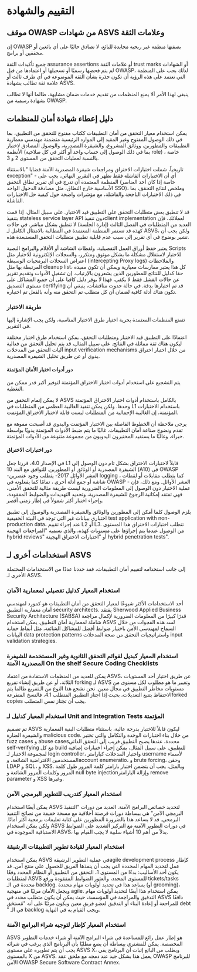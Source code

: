 # التقييم والشهادة

## موقف OWASP من شهادات ASVS وعلامات الثقة

إن OWASP بصفتها منظمة غير ربحية محايدة للبائع، لا تصادق حاليًا على أي بائعين أو محققين أو برامج.

جميع تأكيدات الثقة assurance assertions أو علامات الثقة trust marks أو الشهادات لم يتم فحصها رسميًا أو تسجيلها أو اعتمادها من قبل OWASP، لذلك يجب على المنظمة التي تعتمد على هذه الرؤية أن تكون حذرة بشأن الثقة الموضوعة في أي طرف ثالث أو علامة ثقة تطالب بشهادة ASVS.

ينبغي لهذا الأمر ألا يمنع المنظمات من تقديم خدمات ضمان مشابهة، طالما أنها لا تطالب بشهادة رسمية من OWASP.

## دليل إعطاء شهادة أمان للمنظمات

يمكن استخدام معيار التحقق من أمان التطبيقات ككتاب مفتوح للتحقق من التطبيق، بما في ذلك الوصول المفتوح وغير المقيد إلى الموارد الرئيسية متضمنة مهندسي معمارية التطبيقات والمطورين، ووثائق المشروع، والشيفرة المصدرية، والوصول المصادق لاختبار الأنظمة (بما في ذلك الوصول إلى حساب واحد أو أكثر في كل صلاحية role) ، خاصة بالنسبة لعمليات التحقق من المستوى 2 و 3.

تاريخياً، شملت اختبارات الاختراق ومراجعات شيفرة المصدرية الآمنة قضايا "بالاستثناء exception" - أي أن الاختبارات الفاشلة فقط تظهر في التقرير النهائي. يجب على المنظمة المعتمدة أن تدرج في أي تقرير نطاق التحقق (خاصة إذا كان أحد العناصر الأساسية خارج النطاق، مثل مصادقة الدخول الواحد SSO)، وملخص لنتائج التحقق، بما في ذلك الاختبارات الناجحة والفاشلة، مع مؤشرات واضحة حول كيفية حل الاختبارات الفاشلة.

قد لا تنطبق بعض متطلبات التحقق على التطبيق قيد الاختبار. على سبيل المثال، إذا قمت بتنفيذ stateless service layer API دون تنفيذclient implementation  لعملائك، فإن العديد من المتطلبات في الفصل الثالث (إدارة الجلسة) لا تنطبق بشكل مباشر. في حالات كهذه قد تستمر المنظمة المعتمدة في المطالبة بالامتثال الكامل لـ ASVS، ولكن يجب أن تشير بوضوح في أي تقرير إلى سبب عدم قابلية تطبيق متطلبات التحقق المستبعدة هذه.

يعتبر حفظ أوراق العمل التفصيلية، ولقطات الشاشة أو الأفلام والبرامج النصية Scripts للاختبار لاستغلال مشكلة ما بشكل موثوق ومتكرر، والسجلات الإلكترونية للاختبار مثل اعتراض السجلات البرمجيات الوسيطة (intercepting Proxy logs) والملاحظات المرتبطة بها مثل cleanup list، كل هذا يعتبر ممارسات معيارية ويمكن أن تكون مفيدة حقا كدليل للنتائج للمطورين الذين يشعرون بالإرتياب. إن تشغيل الأدوات وتقديم تقرير عن حالات الفشل فقط لا يكفي، فهذا لا يوفر دليل كافيا على أن جميع المشاكل على مستوى التصديق certifying قد تم اختبارها بدقة. في حالة حدوث مناقشات، ينبغي أن تكون هناك أدلة كافية لضمان أن كل متطلب تم التحقق منه وأنه بالفعل تم اختباره.

### طريقة الاختبار

تتمتع المنظمات المعتمدة بحرية اختيار طرق الاختبار المناسبة، ولكن يجب الإشارة إليها في التقرير.

اعتمادًا على التطبيق قيد الاختبار ومتطلبات التحقق، يمكن استخدام طرق اختبار مختلفة ليكون هناك ثقة مماثلة في النتائج. على سبيل المثال، قد يتم تحليل التحقق من فعالية آليات التحقق من المدخلات input verification mechanisms من خلال اختبار اختراق يدوي أو عن طريق تحليل الشيفرة المصدرية.

#### دور أدوات اختبار الأمان المؤتمتة

يتم التشجيع على استخدام أدوات اختبار الاختراق المؤتمتة لتوفير أكبر قدر ممكن من التغطية.

لا يمكن إتمام التحقق من ASVS بالكامل باستخدام أدوات اختبار الاختراق المؤتمتة وحدها. ولكن يمكن تنفيذ الغالبية العظمى من المتطلبات في L1 باستخدام الاختبارات المؤتمتة، إن الغالبية الإجمالية من المتطلبات ليست قابلة لاختبار الاختراق المؤتمت.

يرجى ملاحظة أن الخطوط الفاصلة بين الاختبار المؤتمت واليدوي قد أصبحت مموهة مع تقدم ونضوج صناعة أمان التطبيقات. غالبًا ما يتم ضبط الأدوات المؤتمتة يدويًا بواسطة خبراء، وغالبًا ما يستفيد المختبرون اليدويون من مجموعة متنوعة من الأدوات المؤتمتة.

#### دور اختبارات الاختراق

في الإصدار 4.0، قررنا جعل L1 قابلاً لاختبارات الاختراق بشكل تام دون الوصول إلى الشيفرة المصدرية أو الوثائق أو المطورين. للتوافق مع البند 10 (A10) في OWASP -العشر الأوائل 2017-  يتطلب وجود عنصرين logging ، كما يتطلب مقابلات أو لقطات شاشة أو جمع أدلة أخرى ، تمامًا كما يفعلونه في OWASP - العشر الأوائل. ومع ذلك، فإن عملية الاختبار دون الوصول إلى المعلومات الضرورية ليست طريقة مثالية للتحقق الأمني، فهي تفتقد إمكانية الرجوع للشيفرة المصدرية، وتحديد التهديدات والضوابط المفقودة، وإجراء اختبار أكثر شمولاً في إطار زمني أقصر. 

يلزم الوصول كلما أمكن إلى المطورين والوثائق والشيفرة المصدرية والوصول إلى تطبيق اختباري ببيانات غير التي توجد في البيئة الحقيقية test application with non-production data، عند إجراء تقييم L2 أو L3. تتطلب اختبارات الاختراق هذا المستوى من الوصول عندما يتم إجراؤها على مستويات كهذه، والذي نسميه "المراجعات الهجينة hybrid reviews" أو "اختبارات الاختراق الهجينة hybrid penetration tests". 

## استخدامات أخرى لـ ASVS

إلى جانب استخدامه لتقييم أمان التطبيقات، فقد حددنا عددًا من الاستخدامات المحتملة الأخرى لـ ASVS.

### استخدام المعيار كدليل تفصيلي لمعمارية الآمان

أحد الاستخدامات الأكثر شيوعًا لمعيار التحقق من أمان التطبيقات هو كمورد لمهندسي أمان معمارية التطبيق security architects. يفتقد Sherwood Applied Business Security Architecture (SABSA) قدرًا كبيرًا من المعلومات الضرورية لإكمال مراجعة شاملة لمعمارية أمان التطبيق. يمكن استخدام ASVS لسد هذه الفجوات من خلال السماح لمهندسي الأمن باختيار ضوابط أفضل للمشاكل الشائعة، مثل أنماط حماية البيانات data protection patterns واستراتيجيات التحقق من صحة المدخلات input validation strategies.

### استخدام المعيار كبديل لقوائم التحقق الثانوية وغير المستخدمة للشيفرة المصدرية الآمنة On the shelf Secure Coding Checklists

يمكن للعديد من المنظمات الاستفادة من اعتماد ASVS، عن طريق اختيار أحد المستويات الثلاثة، أو عن طريق إنشاء تفريع forking لـ ASVS وتغيير ما هو مطلوب لكل مستوى من مستويات مخاطر التطبيق في مجال معين. نحن نشجع هذا النوع من الـتفريع طالما يتم الاحتفاظ بتتبع التعديلات، بحيث إذا اجتاز التطبيق المتطلب 4.1، فالنسخ المتفرعةforked copies  يجب أن تجتاز نفس المتطلب.

### استخدام المعيار كدليل لـ Unit and Integration Tests المؤتمتة

تم تصميم ASVS ليكون قابلاً للاختبار بدرجة عالية، باستثناء متطلبات البنية المعمارية والشيفرة الضارة malicious code. من خلال بناء اختبارات الوحدة والتكامل والتي تختبر fuzz cases و abuse casesمحددة، عندها يصبح التطبيق قريب إلى التحقق الذاتي self-verifying مع كل build للتطبيق. على سبيل المثال، يمكن إجراء اختبارات إضافية لمجموعة الاختبار لـ login controller، واختبار المدخلات كبارامتر username لأسماء المستخدمين الافتراضية الشائعة، وaccount enumeratio، و brute forcing، وحقن LDAP و SQL، و XSS. وبالمثل، يجب أن يتضمن اختبار بارامتر كلمة المرور طول كلمة المرور وكلمات المرور الشائعة و null byte injectionوإزالة البارامتر remove parameter و XSS وغيرها.

### استخدام المعيار كتدريب للتطوير البرمجي الآمن

يمكن أيضًا استخدام ASVS لتحديد خصائص البرامج الآمنة. العديد من دورات "التنفيذ البرمجي الآمن" هي ببساطة دورات قرصنة أخلاقية مع مسحة خفيفة من نصائح التنفيذ البرمجي. قد لا يساعد هذا بالضرورة المطورين على كتابة تعليمات برمجية أكثر أمانًا. ولكن يمكن استخدام ASVS في دورات التطوير الآمنة مع التركيز الشديد على الضوابط الاستباقية الموجودة في ASVS، بدلاً من أهم 10 أشياء سلبية لا يجب القيام بها.

### استخدام المعيار لقيادة تطوير التطبيقات الرشيقة

يمكن استخدام ASVS في عملية التطوير الرشيقةagile development process  كإطار عمل لتحديد المهام المحددة التي يجب أن ينفذها الفريق للحصول على منتج آمن. قد يكون أحد الأساليب: بدءًا من المستوى 1، التحقق من التطبيق أو النظام المحدد وفقًا لمتطلبات ASVS للمستوى المحدد، والعثور الضوابط المفقودة ورفع tickets/tasks محددة في الـ backlog. يساعد هذا في تحديد أولويات مهام محددة (أو grooming)، ويجعل الأمان مرئيًا في منهجية agile. يمكن استخدام هذا أيضًا لتحديد أولويات مهام التدقيق والمراجعة في المؤسسة، حيث يمكن أن يكون متطلب محدد في ASVS دافعًا للمراجعة أو إعادة البناء أو التدقيق لعضو فريق معين ويكون مرئيًا على أنه "مُستحَق debt " في الـ backlog ويجب القيام به في النهاية.

### استخدام المعيار كإطار لتوجيه شراء البرامج الآمنة

ASVS هو إطار عمل رائع للمساعدة في شراء البرامج الآمنة أو شراء خدمات التطوير المخصصة. يمكن للمشتري ببساطة أن يضع مطلبًا بأن 
البرنامج الذي يرغب في شرائه يجب أن يتم تطويره على مستوى ASVS X، ويطلب من البائع إثبات أن البرنامج يفي بالمستوى X من ASVS. يعمل هذا بشكل جيد عند دمجه مع ملحق عقد OWASP للبرنامج الآمن OWASP Secure Software Contract Annex.
